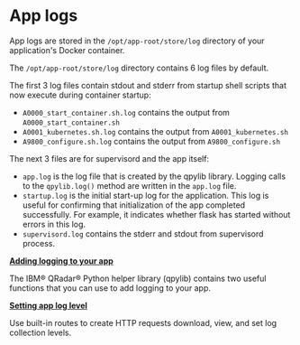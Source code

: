 # App logs

App logs are stored in the `/opt/app-root/store/log` directory of your application's Docker container.

The `/opt/app-root/store/log` directory contains 6 log files by default.

The first 3 log files contain stdout and stderr from startup shell scripts that now execute during container startup:

- `A0000_start_container.sh.log` contains the output from `A0000_start_container.sh`
- `A0001_kubernetes.sh.log` contains the output from `A0001_kubernetes.sh`
- `A9800_configure.sh.log` contains the output from `A9800_configure.sh`

The next 3 files are for supervisord and the app itself:

- `app.log` is the log file that is created by the qpylib library. Logging calls to the `qpylib.log()` method are written
in the `app.log` file.
- `startup.log` is the initial start-up log for the application. This log is useful for confirming that initialization of the
app completed successfully. For example, it indicates whether flask has started without errors in this log.
- `supervisord.log` contains the stderr and stdout from supervisord process.

[**Adding logging to your app**](./adding_logging_to_your_app.md)

The IBM® QRadar® Python helper library (qpylib) contains two useful functions that you can use to add logging to your
app.

[**Setting app log level**](./setting_app_log_level.md)

Use built-in routes to create HTTP requests download, view, and set log collection levels.
